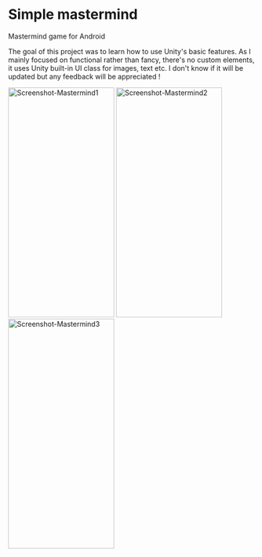 # Simple mastermind

Mastermind game for Android

The goal of this project was to learn how to use Unity's basic features.
As I mainly focused on functional rather than fancy, there's no custom elements, it uses Unity built-in UI class for images, text etc.
I don't know if it will be updated but any feedback will be appreciated !

<a href="https://ibb.co/42B6JgL"><img src="https://i.ibb.co/YXvzbTS/Screenshot-20200914-114315394.jpg" width="216" height="468" alt="Screenshot-Mastermind1" border="0"></a>
<a href="https://ibb.co/3BwCBcC"><img src="https://i.ibb.co/SR23RB3/Screenshot-20200914-114622645-1.jpg" width="216" height="468" alt="Screenshot-Mastermind2" border="0"></a>
<a href="https://ibb.co/B3pPqSg"><img src="https://i.ibb.co/DWJb5S7/Screenshot-20200914-114928299.jpg" width="216" height="468" alt="Screenshot-Mastermind3" border="0"></a>
